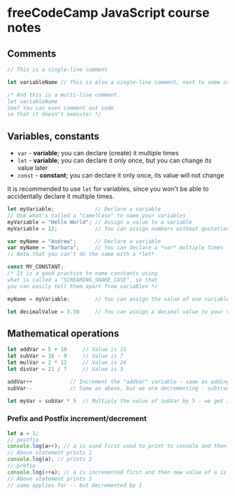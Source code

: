 # freeCodeCamp JavaScript course notes

## Comments

```js
// This is a single-line comment

let variableName // This is also a single-line comment, next to some code

/* And this is a multi-line comment.
let variableName
See? You can even comment out code
so that it doesn't execute! */
```

## Variables, constants

- `var` - **variable**; you can declare (create) it multiple times
- `let` - **variable**; you can declare it only once, but you can change its value later
- `const` - **constant**; you can declare it only once, its value will not change

It is recommended to use `let` for variables, since you won't be able to accidentally declare it multiple times.

```js
let myVariable;             // Declare a variable
// Use what's called a "camelCase" to name your variables
myVariable = "Hello World"; // Assign a value to a variable
myVariable = 12;            // You can assign numbers without quotation marks
```

```js
var myName = "Andrew";      // Declare a variable
var myName = "Barbara";     // You can declare a *var* multiple times
// Note that you can't do the same with a *let*
```

```js
const MY_CONSTANT;
/* It is a good practice to name constants using 
what is called a "SCREAMING_SNAKE_CASE", so that 
you can easily tell them apart from variables */
```

```js
myName = myVariable;        // You can assign the value of one variable to another

let decimalValue = 3.59     // You can assign a decimal value to your variable as well
```

## Mathematical operations

```js
let addVar = 5 + 10     // Value is 15
let subVar = 16 - 9     // Value is 7
let mulVar = 2 * 12     // Value is 24
let divVar = 21 / 7     // Value is 3

addVar++            // Increment the "addVar" variable - same as adding 1 to it
subVar--            // Same as above, but we are decrementing - subtracting 1

let myVar = subVar * 5  // Multiply the value of subVar by 5 - we get 35
```
### Prefix and Postfix increment/decrement
```js
let a = 1;
// postfix
console.log(a++); // a is used first used to print to console and then a is incremented by 1
// Above statement prints 1
console.log(a); // prints 2
// prefix
console.log(++a); // a is incremented first and then new value of a is used to print
// Above statement prints 3
// same applies for -- but decremented by 1
```
